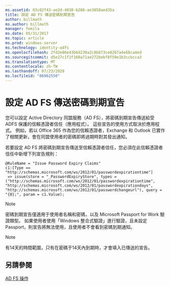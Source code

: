 ```yaml
---
ms.assetid: 03c82f43-ae2d-4038-b286-ae3858aed35a
title: 設定 AD FS 傳送密碼到期宣告
author: billmath
ms.author: billmath
manager: femila
ms.date: 05/31/2017
ms.topic: article
ms.prod: windows-server
ms.technology: identity-adfs
ms.openlocfilehash: 2fd2e86e43b6d230a2c8b873ce8267a4e68ca4ed
ms.sourcegitcommit: d5e27c1f2f168a71ae272bebf8f50e1b3ccbcca3
ms.translationtype: MT
ms.contentlocale: zh-TW
ms.lasthandoff: 07/23/2020
ms.locfileid: "86962550"
---
```

# <a name="configure-ad-fs-to-send-password-expiry-claims"></a>設定 AD FS 傳送密碼到期宣告


您可以設定 Active Directory 同盟服務（AD FS），將密碼到期宣告傳送給受 ADFS 保護的信賴憑證者信任（應用程式）。 這些宣告的使用方式取決於應用程式。 例如，若以 Office 365 作為您的信賴憑證者，Exchange 和 Outlook 已實作了相關更新，會在同盟使用者的密碼即將過期時對其發出通知。

若要設定 AD FS 將密碼到期宣告傳送至信賴憑證者信任，您必須在此信賴憑證者信任中新增下列宣告規則：

```
@RuleName = "Issue Password Expiry Claims"
c1:[Type == "http://schemas.microsoft.com/ws/2012/01/passwordexpirationtime"]
 => issue(store = "_PasswordExpiryStore", types = ("http://schemas.microsoft.com/ws/2012/01/passwordexpirationtime", "http://schemas.microsoft.com/ws/2012/01/passwordexpirationdays", "http://schemas.microsoft.com/ws/2012/01/passwordchangeurl"), query = "{0};", param = c1.Value);
```

> [!NOTE]
> 密碼到期宣告僅適用于使用者名稱和密碼，以及 Microsoft Passport for Work 驗證類型。  如果使用者使用「Windows 整合式驗證」進行驗證，且未設定 Passport，則宣告將無法使用，且使用者不會看到密碼到期通知。

> [!NOTE]
> 有14天的時間範圍，只有在密碼于14天內到期時，才會填入已傳送的宣告。

## <a name="see-also"></a>另請參閱
[AD FS 操作](../ad-fs-operations.md)
